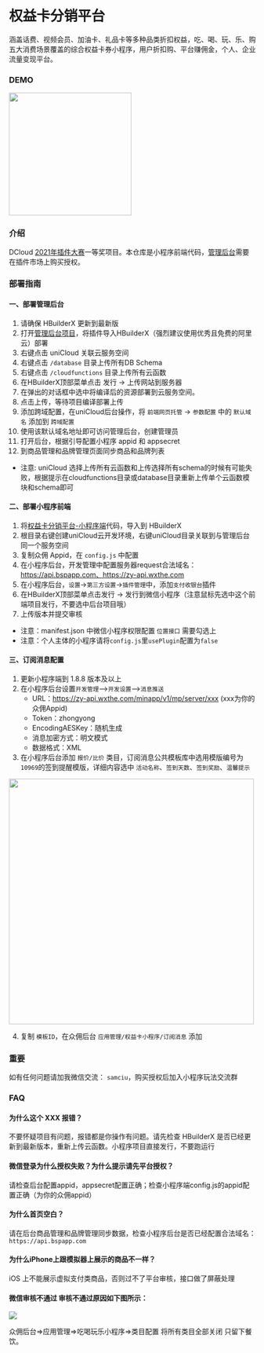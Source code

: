 # 权益卡分销平台

涵盖话费、视频会员、加油卡、礼品卡等多种品类折扣权益，吃、喝、玩、乐、购五大消费场景覆盖的综合权益卡券小程序，用户折扣购、平台赚佣金，个人、企业流量变现平台。

### DEMO

<img src="https://vkceyugu.cdn.bspapp.com/VKCEYUGU-cf26384b-87c0-45b4-a7e2-8a03c1243555/23b42834-7387-458e-ba79-403f4e7bca95.jpeg" width="250" />

### 介绍

DCloud [2021年插件大赛](https://mp.weixin.qq.com/s/LWYTbEuMV-ixcrwSD6BMmw)一等奖项目。本仓库是小程序前端代码，[管理后台](https://ext.dcloud.net.cn/plugin?id=5196)需要在插件市场上购买授权。

### 部署指南

#### 一、部署管理后台
1. 请确保 HBuilderX 更新到最新版
2. 打开[管理后台项目](https://ext.dcloud.net.cn/plugin?id=5196)，将插件导入HBuilderX（强烈建议使用优秀且免费的阿里云）部署
3. 右键点击 uniCloud 关联云服务空间
4. 右键点击 `/database` 目录上传所有DB Schema
5. 右键点击 `/cloudfunctions` 目录上传所有云函数
5. 在HBuilderX顶部菜单点击 发行 -> 上传网站到服务器
6. 在弹出的对话框中选中将编译后的资源部署到云服务空间。
7. 点击上传，等待项目编译部署上传
8. 添加跨域配置，在uniCloud后台操作，将 `前端网页托管` -> `参数配置` 中的 `默认域名` 添加到 `跨域配置`
9. 使用该默认域名地址即可访问管理后台，创建管理员
10. 打开后台，根据引导配置小程序 appid 和 appsecret
11. 到商品管理和品牌管理页面同步商品和品牌列表

- 注意: uniCloud 选择上传所有云函数和上传选择所有schema的时候有可能失败，根据提示在cloudfunctions目录或database目录重新上传单个云函数模块和schema即可

#### 二、部署小程序前端
1. 将[权益卡分销平台-小程序端](https://ext.dcloud.net.cn/plugin?id=5197)代码，导入到 HBuilderX
2. 根目录右键创建uniCloud云开发环境，右键uniCloud目录关联到与管理后台同一个服务空间
3. 复制众佣 Appid，在 `config.js` 中配置
4. 在小程序后台，开发管理中配置服务器request合法域名：https://api.bspapp.com、https://zy-api.wxthe.com
5. 在小程序后台，`设置`->`第三方设置`->`插件管理`中，添加`支付收银台`插件
6. 在HBuilderX顶部菜单点击发行 -> 发行到微信小程序（注意鼠标先选中这个前端项目发行，不要选中后台项目哦）
7. 上传版本并提交审核

- 注意：manifest.json 中微信小程序权限配置 `位置接口` 需要勾选上
- 注意：个人主体的小程序请将`config.js`里`usePlugin`配置为`false`

#### 三、订阅消息配置
1. 更新小程序端到 1.8.8 版本及以上
2. 在小程序后台设置`开发管理`—>`开发设置`—>`消息推送`
   - URL：https://zy-api.wxthe.com/minapp/v1/mp/server/xxx (xxx为你的众佣Appid)
   - Token：zhongyong
   - EncodingAESKey：随机生成
   - 消息加密方式：明文模式
   - 数据格式：XML    
3. 在小程序后台添加 `报价/比价` 类目，订阅消息公共模板库中选用模版编号为`10969`的签到提醒模版，详细内容选中 `活动名称`、`签到天数`、`签到奖励`、`温馨提示`


<img src="https://vkceyugu.cdn.bspapp.com/VKCEYUGU-cf26384b-87c0-45b4-a7e2-8a03c1243555/639b4ce9-84c1-42fc-9352-ab920da95f22.jpg" width="500" />

4. 复制 `模板ID`，在众佣后台 `应用管理/权益卡小程序/订阅消息` 添加

### 重要
如有任何问题请加我微信交流： `samciu`，购买授权后加入小程序玩法交流群

### FAQ

#### 为什么这个 XXX 报错？

不要怀疑项目有问题，报错都是你操作有问题。请先检查 HBuilderX 是否已经更新到最新版本，重新上传云函数。小程序项目直接发行，不要跑运行

#### 微信登录为什么授权失败？为什么提示请先平台授权？

请检查后台配置appid，appsecret配置正确；检查小程序端config.js的appid配置正确（为你的众佣appid）

#### 为什么首页空白？

请在后台商品管理和品牌管理同步数据，检查小程序后台是否已经配置合法域名： `https://api.bspapp.com`

#### 为什么iPhone上跟模拟器上展示的商品不一样？

iOS 上不能展示虚拟支付类商品，否则过不了平台审核，接口做了屏蔽处理

#### 微信审核不通过 审核不通过原因如下图所示：

![](https://vkceyugu.cdn.bspapp.com/VKCEYUGU-38bad291-5aad-4157-9cbe-615aac906e6a/a2677a70-f1a9-4809-ae2f-40c780bb4aea.png)

众佣后台=>应用管理=>吃喝玩乐小程序=>类目配置 将所有类目全部关闭 只留下餐饮。
